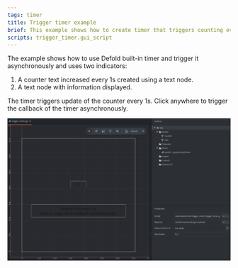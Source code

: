 ```yaml
---
tags: timer
title: Trigger timer example
brief: This example shows how to create timer that triggers counting every 1s and can be triggered manually and asynchronously as a reaction to user input.
scripts: trigger_timer.gui_script
---
```


The example shows how to use Defold built-in timer and trigger it asynchronously and uses two indicators:

1. A counter text increased every 1s created using a text node.
2. A text node with information displayed.

The timer triggers update of the counter every 1s.
Click anywhere to trigger the callback of the timer asynchronously.

![trigger_timer](trigger_timer.png)
